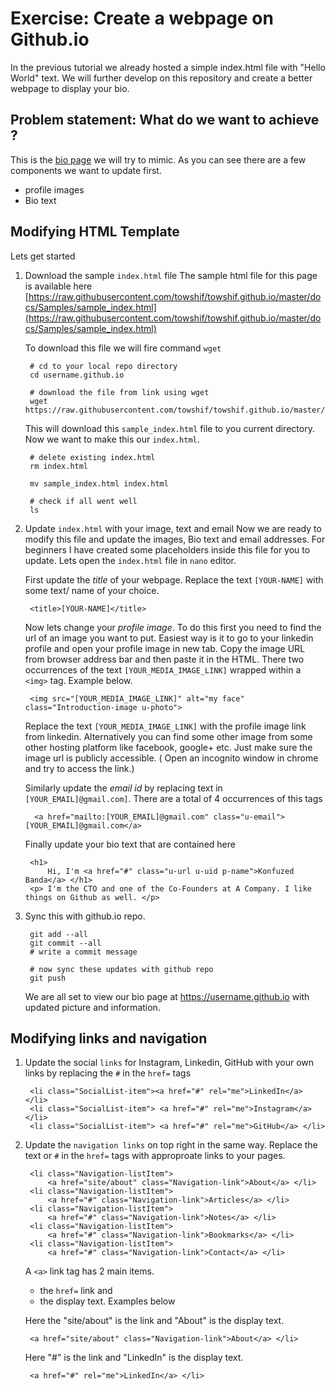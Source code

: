 # Exercise: Create a webpage on Github.io

In the previous tutorial we already hosted a simple index.html file with "Hello World" text. We will further develop on this repository and create a better webpage to display your bio. 


## Problem statement: What do we want to achieve ?
This is the [bio page](https://towshif.github.io/) we will try to mimic. As you can see there are a few components we want to update first.

* profile images  
* Bio text 

## Modifying HTML Template 

Lets get started 

1. Download the sample `index.html` file 
    The sample html file for this page is available here [https://raw.githubusercontent.com/towshif/towshif.github.io/master/docs/Samples/sample_index.html](https://raw.githubusercontent.com/towshif/towshif.github.io/master/docs/Samples/sample_index.html)

    To download this file we will fire command `wget`

        # cd to your local repo directory 
        cd username.github.io
        
        # download the file from link using wget 
        wget https://raw.githubusercontent.com/towshif/towshif.github.io/master/docs/Samples/sample_index.html

    This will download this `sample_index.html` file to you current directory. Now we want to make this our `index.html`. 

        # delete existing index.html 
        rm index.html 

        mv sample_index.html index.html 

        # check if all went well 
        ls 


2. Update `index.html` with your image, text and email
    Now we are ready to modify this file and update the images, Bio text and email addresses. For beginners I have created some placeholders inside this file for you to update. Lets open the `index.html` file in `nano` editor.
    
    First update the *title* of your webpage. Replace the text `[YOUR-NAME]` with some text/ name of your choice.

        <title>[YOUR-NAME]</title>

    Now lets change your *profile image*. To do this first you need to find the url of an image you want to put. Easiest way is it to go to your linkedin profile and open your profile image in new tab. Copy the image URL from browser address bar and then paste it in the HTML. 
    There two occurrences of the text `[YOUR_MEDIA_IMAGE_LINK]` wrapped within a `<img>` tag. Example below. 

        <img src="[YOUR_MEDIA_IMAGE_LINK]" alt="my face" class="Introduction-image u-photo"> 

    Replace the text `[YOUR_MEDIA_IMAGE_LINK]` with the profile image link from linkedin. Alternatively you can find some other image from some other hosting platform like facebook, google+ etc. Just make sure the image url is publicly accessible. ( Open an incognito window in chrome and try to access the link.)

    Similarly update the *email id* by replacing text in `[YOUR_EMAIL]@gmail.com]`. There are a total of 4 occurrences of this tags

         <a href="mailto:[YOUR_EMAIL]@gmail.com" class="u-email">[YOUR_EMAIL]@gmail.com</a>

    Finally update your bio text that are contained here

        <h1>
            Hi, I'm <a href="#" class="u-url u-uid p-name">Konfuzed Banda</a> </h1>
        <p> I'm the CTO and one of the Co-Founders at A Company. I like things on Github as well. </p>

3. Sync this with github.io repo. 
        
        git add --all 
        git commit --all 
        # write a commit message 

        # now sync these updates with github repo 
        git push 

    We are all set to view our bio page at https://username.github.io with updated picture and information. 


## Modifying links and navigation  

1. Update the social `links` for Instagram, Linkedin, GitHub with your own links by replacing the `#` in the `href=` tags 

        <li class="SocialList-item"><a href="#" rel="me">LinkedIn</a> </li>
        <li class="SocialList-item"> <a href="#" rel="me">Instagram</a> </li>
        <li class="SocialList-item"> <a href="#" rel="me">GitHub</a> </li>

2. Update the `navigation links` on top right in the same way. Replace the text or `#` in the `href=` tags with approproate links to your pages. 

        <li class="Navigation-listItem">
            <a href="site/about" class="Navigation-link">About</a> </li>
        <li class="Navigation-listItem">
            <a href="#" class="Navigation-link">Articles</a> </li>
        <li class="Navigation-listItem"> 
            <a href="#" class="Navigation-link">Notes</a> </li>
        <li class="Navigation-listItem">
            <a href="#" class="Navigation-link">Bookmarks</a> </li>
        <li class="Navigation-listItem"> 
            <a href="#" class="Navigation-link">Contact</a> </li>
    
    A `<a>` link tag has 2 main items. 
    
    * the `href=` link and 
    * the display text. Examples below

    Here the "site/about" is the link and "About" is the display text. 
        
        <a href="site/about" class="Navigation-link">About</a> </li>
        
    Here "#" is the link and "LinkedIn" is the display text. 

        <a href="#" rel="me">LinkedIn</a> </li>


